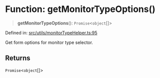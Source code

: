 # Function: getMonitorTypeOptions()

> **getMonitorTypeOptions**(): `Promise`\<`object`[]\>

Defined in: [src/utils/monitorTypeHelper.ts:95](https://github.com/Nick2bad4u/Uptime-Watcher/blob/2a45eeb1723f8f7089001af2c92aa07d82dfe7e4/src/utils/monitorTypeHelper.ts#L95)

Get form options for monitor type selector.

## Returns

`Promise`\<`object`[]\>
